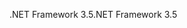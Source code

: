 <span data-ttu-id="4ce6b-101">.NET Framework 3.5</span><span class="sxs-lookup"><span data-stu-id="4ce6b-101">.NET Framework 3.5</span></span>
